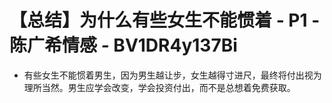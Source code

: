 # 【总结】为什么有些女生不能惯着 - P1 - 陈广希情感 - BV1DR4y137Bi

-   有些女生不能惯着男生，因为男生越让步，女生越得寸进尺，最终将付出视为理所当然。男生应学会改变，学会投资付出，而不是总想着免费获取。